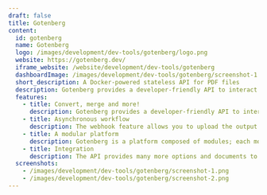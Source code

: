 ```yaml
---
draft: false
title: Gotenberg
content:
  id: gotenberg
  name: Gotenberg
  logo: /images/development/dev-tools/gotenberg/logo.png
  website: https://gotenberg.dev/
  iframe_website: /website/development/dev-tools/gotenberg
  dashboardImage: /images/development/dev-tools/gotenberg/screenshot-1.png
  short_description: A Docker-powered stateless API for PDF files
  description: Gotenberg provides a developer-friendly API to interact with powerful tools like Chromium and LibreOffice for converting numerous document formats (HTML, Markdown, Word, Excel, etc.) into PDF files, and more!
  features:
    - title: Convert, merge and more!
      description: Gotenberg provides a developer-friendly API to interact with powerful tools like Chromium and LibreOffice for converting numerous document formats (HTML, Markdown, Word, Excel, etc.) into PDF files, and more!
    - title: Asynchronous workflow
      description: The webhook feature allows you to upload the output file to the destination of your choice. There are many options to fit your requirements, from the custom HTTP headers sent to your webhook to the HTTP method used to call it.
    - title: A modular platform
      description: Gotenberg is a platform composed of modules; each module has properties you may customize to your flavor.
    - title: Integration
      description: The API provides many more options and documents to convert with Chromium, Libre Office, PDF Engine, and many more.
  screenshots:
    - /images/development/dev-tools/gotenberg/screenshot-1.png
    - /images/development/dev-tools/gotenberg/screenshot-2.png
---
```

